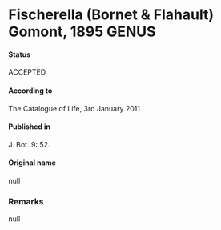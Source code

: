 # Fischerella (Bornet & Flahault) Gomont, 1895 GENUS

#### Status
ACCEPTED

#### According to
The Catalogue of Life, 3rd January 2011

#### Published in
J. Bot. 9: 52.

#### Original name
null

### Remarks
null